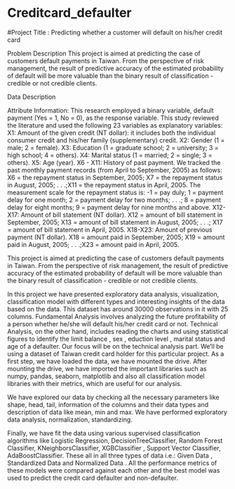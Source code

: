 # Creditcard_defaulter

#Project Title : Predicting whether a customer will default on his/her credit card

Problem Description
This project is aimed at predicting the case of customers default payments in Taiwan. From the perspective of risk management, the result of predictive accuracy of the estimated probability of default will be more valuable than the binary result of classification - credible or not credible clients.

Data Description


Attribute Information:
This research employed a binary variable, default payment (Yes = 1, No = 0), as the response variable. This study reviewed the literature and used the following 23 variables as explanatory variables:
X1: Amount of the given credit (NT dollar): it includes both the individual consumer credit and his/her family (supplementary) credit.
X2: Gender (1 = male; 2 = female).
X3: Education (1 = graduate school; 2 = university; 3 = high school; 4 = others).
X4: Marital status (1 = married; 2 = single; 3 = others).
X5: Age (year).
X6 - X11: History of past payment. We tracked the past monthly payment records (from April to September, 2005) as follows: X6 = the repayment status in September, 2005; X7 = the repayment status in August, 2005; . . .;X11 = the repayment status in April, 2005. The measurement scale for the repayment status is: -1 = pay duly; 1 = payment delay for one month; 2 = payment delay for two months; . . .; 8 = payment delay for eight months; 9 = payment delay for nine months and above.
X12-X17: Amount of bill statement (NT dollar). X12 = amount of bill statement in September, 2005; X13 = amount of bill statement in August, 2005; . . .; X17 = amount of bill statement in April, 2005.
X18-X23: Amount of previous payment (NT dollar). X18 = amount paid in September, 2005; X19 = amount paid in August, 2005; . . .;X23 = amount paid in April, 2005.


This project is aimed at predicting the case of customers default payments in Taiwan. From the perspective of risk management, the result of predictive accuracy of the estimated probability of default will be more valuable than the binary result of classification - credible or not credible clients.

In this project we have presented exploratory data analysis, visualization, classification model  with different types and interesting insights of the data based on the data. This dataset has around 30000 observations in it with 25 columns. Fundamental Analysis involves analyzing the  future profitability of a person whether he/she will default his/her credit card or not. Technical Analysis, on the other hand, includes reading the charts and using statistical figures to identify the limit balance , sex , eduction level , marital status and age of a defaulter. Our focus will be on the technical analysis part. We’ll be using a dataset of Taiwan credit card holder   for this particular project.
As a first step, we have loaded the data, we have mounted the drive. After mounting the drive, we have imported the important libraries such as numpy, pandas, seaborn, matplotlib and also all classification  model libraries with their metrics, which are useful for our analysis.

We have explored our data by checking all the necessary parameters like shape, head, tail, information of the columns and their data types and description of data like mean, min and max. We have performed exploratory data analysis, normalization, standardizing. 

Finally, we have fit the data using various supervised classification algorithms like Logistic Regression, DecisionTreeClassifier, Random Forest Classifier, KNeighborsClassifier, XGBClassifier ,  Support Vector Classifier, AdaBoostClassifier. These all in all three types of data i.e.: Given Data , Standardized Data and Normalized Data .   All the performance metrics of these models were compared against each other and the best model was used to predict the credit card defaulter and non-defaulter.

